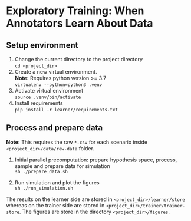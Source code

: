 # Exploratory Training: When Annotators Learn About Data

## Setup environment

1. Change the current directory to the project directory  
   `cd <project_dir>`
2. Create a new virtual environment.  
   **Note:** Requires python version >= 3.7  
   `virtualenv --python=python3 .venv`
3. Activate virtual environment  
   `source .venv/bin/activate`
4. Install requirements  
   `pip install -r learner/requirements.txt`

## Process and prepare data

**Note:** This requires the raw `*.csv` for each scenario inside `<project_dir>/data/raw-data` folder.

1. Initial parallel precomputation: prepare hypothesis space, process, sample and prepare data for simulation  
   `sh ./prepare_data.sh`

2. Run simulation and plot the figures  
   `sh ./run_simulation.sh`

The results on the learner side are stored in `<project_dir>/learner/store` whereas on the trainer side are stored in `<project_dir>/trainer/trainer-store`. The figures are store in the directory `<project_dir>/figures`.
